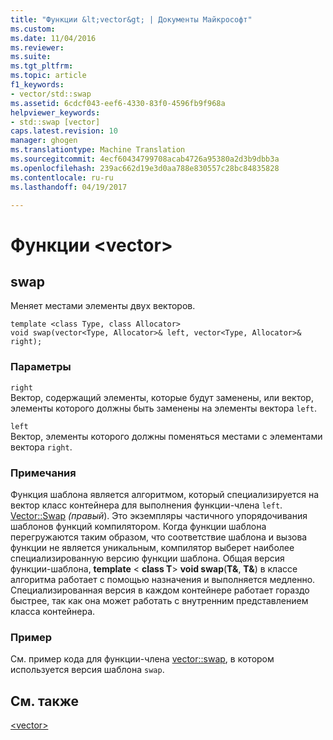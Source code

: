 ```yaml
---
title: "Функции &lt;vector&gt; | Документы Майкрософт"
ms.custom: 
ms.date: 11/04/2016
ms.reviewer: 
ms.suite: 
ms.tgt_pltfrm: 
ms.topic: article
f1_keywords:
- vector/std::swap
ms.assetid: 6cdcf043-eef6-4330-83f0-4596fb9f968a
helpviewer_keywords:
- std::swap [vector]
caps.latest.revision: 10
manager: ghogen
ms.translationtype: Machine Translation
ms.sourcegitcommit: 4ecf60434799708acab4726a95380a2d3b9dbb3a
ms.openlocfilehash: 239ac662d19e3d0aa788e830557c28bc84835828
ms.contentlocale: ru-ru
ms.lasthandoff: 04/19/2017

---
```

# <a name="ltvectorgt-functions"></a>Функции &lt;vector&gt;

  
##  <a name="swap"></a>  swap  
 Меняет местами элементы двух векторов.  
  
```  
template <class Type, class Allocator>  
void swap(vector<Type, Allocator>& left, vector<Type, Allocator>& right);
```  
  
### <a name="parameters"></a>Параметры  
 `right`  
 Вектор, содержащий элементы, которые будут заменены, или вектор, элементы которого должны быть заменены на элементы вектора `left`.  
  
 `left`  
 Вектор, элементы которого должны поменяться местами с элементами вектора `right`.  
  
### <a name="remarks"></a>Примечания  
 Функция шаблона является алгоритмом, который специализируется на вектор класс контейнера для выполнения функции-члена `left`. [Vector::Swap](../standard-library/vector-class.md) *(правый*). Это экземпляры частичного упорядочивания шаблонов функций компилятором. Когда функции шаблона перегружаются таким образом, что соответствие шаблона и вызова функции не является уникальным, компилятор выберет наиболее специализированную версию функции шаблона. Общая версия функции-шаблона, **template** \< **class T**> **void swap**(**T&**, **T&**) в классе алгоритма работает с помощью назначения и выполняется медленно. Специализированная версия в каждом контейнере работает гораздо быстрее, так как она может работать с внутренним представлением класса контейнера.  
  
### <a name="example"></a>Пример  
  См. пример кода для функции-члена [vector::swap](../standard-library/vector-class.md), в котором используется версия шаблона `swap`.  
  
## <a name="see-also"></a>См. также  
 [\<vector>](../standard-library/vector.md)


